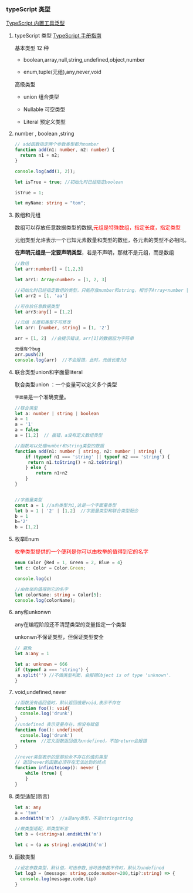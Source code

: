 ### typeScript 类型

[TypeScript 内置工具泛型](https://github.com/chenxiaochun/blog/issues/67)

1. typeScript 类型
   [TypeScript 手册指南](https://www.tslang.cn/docs/handbook/basic-types.html)

   基本类型 12 种

   - boolean,array,null,string,undefined,object,number

   - enum,tuple(元组),any,never,void

   高级类型

   - union 组合类型

   - Nullable 可空类型

   - Literal 预定义类型

2. number , boolean ,string

   ```typescript
   // add函数指定两个参数类型都为number
   function add(n1: number, n2: number) {  
     return n1 + n2;
   }
   
   console.log(add(1, 2));
   
   let isTrue = true; //初始化时已经指定boolean
   
   isTrue = 1;
   
   let myName: string = "tom";
   ```

3. 数组和元组

   数组可以存放任意数据类型的数据,<font color="red">元组是特殊数组，指定长度，指定类型</font>

   元组类型允许表示一个已知元素数量和类型的数组，各元素的类型不必相同。 

   **在声明元组是一定要声明类型**，若是不声明，那就不是元组，而是数组

   ```typescript
   //数组
   let arr:number[] = [1,2,3]
   
   let arr1: Array<number> = [1, 2, 3]
   
   //初始化时已经指定数组的类型，只能存放number和string，相当于Array<number | string>
   let arr2 = [1, 'aa'] 
   
   //可存放任意数据类型
   let arr3:any[] = [1,2]
   ```

   ```typescript
   //元组 长度和类型不可修改
   let arr: [number, string] = [1, '2']
   
   arr = [1, 2]  //会提示错误，arr[1]的数据应为字符串
   
   元组有个bug
   arr.push(2)
   console.log(arr)  //不会报错，此时，元组长度为3
   ```

4. 联合类型union和字面量literal

   联合类型union ：一个变量可以定义多个类型

   `字面量`是一个准确变量。

   ```typescript
   //联合类型
   let a: number | string | boolean 
   a = 1
   a = '1'
   a = false
   a = [1,2]  // 报错，a没有定义数组类型
   
   //函数可以处理number和string类型的数据
   function add(n1: number | string, n2: number | string) {  
       if (typeof n1 === 'string' || typeof n2 === 'string') {
        return n1.toString() + n2.toString()
       } else {
           return n1+n2
       }
   }
   
   
   //字面量类型
   const a = 1 //a的类型为1,这是一个字面量类型
   let b = 1 | '2' | [1,2]  //字面量类型和联合类型配合
   b = 1
   b='2'
   b = [1,2]
   ```

5. 枚举Enum

   <font color="red">枚举类型提供的一个便利是你可以由枚举的值得到它的名字</font>

   ```typescript
   enum Color {Red = 1, Green = 2, Blue = 4}
   let c: Color = Color.Green;
   
   console.log(c)
   
   //由枚举的值得到它的名字
   let colorName: string = Color[5];
   console.log(colorName);
   ```

6. any和unkonwn

   any在编程阶段还不清楚类型的变量指定一个类型

   unkonwn不保证类型，但保证类型安全

   ```typescript
   // 避免
   let a:any = 1
   
   let a: unknown = 666
   if (typeof a === 'string') {
   	a.split('') //不做类型判断，会报错Object is of type 'unknown'.  
   }
   ```

7. void,undefined,never

   ```typescript
   //函数没有返回值时，默认返回值是void,表示不存在
   function foo(): void{
     console.log('drunk')
   }
   //undefined 表示变量存在，但没有赋值
   function foo(): undefined{   
     console.log('drunk')  
     return  //定义函数返回值为undefined，不加return会报错
   }
   
   //never类型表示的是那些永不存在的值的类型
   // 返回never的函数必须存在无法达到的终点
   function infiniteLoop(): never {
       while (true) {
       }
   }
   ```

8. 类型适配(断言)

   ```typescript
   let a: any
   a = 'tom'
   a.endsWith('m')  //a是any类型，不是stringstring
   
   //做类型适配，即类型断言
   let b = (<string>a).endsWith('m')
   
   let c = (a as string).endsWith('m')
   ```

9. 函数类型

   ```typescript
   //设定参数类型，默认值，可选参数,当可选参数不传时，默认为undefined
   let log3 = (message: string,code:number=200,tip?:string) => {
     console.log(message,code,tip)
   }
   ```

   

